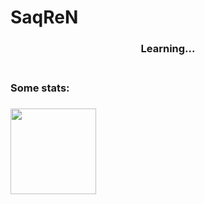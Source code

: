 ### <h1>SaqReN</h1>
### <p style="text-align:center;">Learning...</p>
### <br/>Some stats:
### <img height="137.3px" src="https://github-readme-stats.vercel.app/api?username=s4qren&hide_title=true&hide_border=true&theme=cobalt&show_icons=true&include_all_commits=true&&line_height=21"/>
### <img height=15px width=15px style="float:left" src="https://yt3.ggpht.com/1s4xyOZEeIztd3E1v9yR71-pfILyc0vXttcurrc9d5KGr7bM8yyqRO-W2Oo0RvYPTldAyd8RKg=s88-c-k-c0x00ffffff-no-rj"/>
</div>
